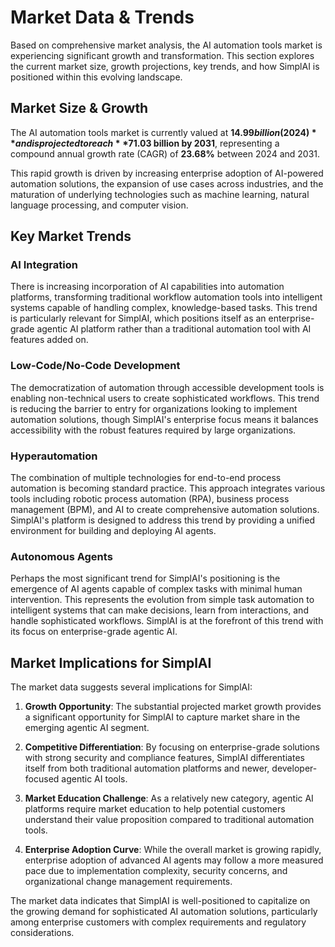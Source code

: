 # Market Data & Trends

Based on comprehensive market analysis, the AI automation tools market is experiencing significant growth and transformation. This section explores the current market size, growth projections, key trends, and how SimplAI is positioned within this evolving landscape.

## Market Size & Growth

The AI automation tools market is currently valued at **$14.99 billion (2024)** and is projected to reach **$71.03 billion by 2031**, representing a compound annual growth rate (CAGR) of **23.68%** between 2024 and 2031.

This rapid growth is driven by increasing enterprise adoption of AI-powered automation solutions, the expansion of use cases across industries, and the maturation of underlying technologies such as machine learning, natural language processing, and computer vision.

## Key Market Trends

### AI Integration
There is increasing incorporation of AI capabilities into automation platforms, transforming traditional workflow automation tools into intelligent systems capable of handling complex, knowledge-based tasks. This trend is particularly relevant for SimplAI, which positions itself as an enterprise-grade agentic AI platform rather than a traditional automation tool with AI features added on.

### Low-Code/No-Code Development
The democratization of automation through accessible development tools is enabling non-technical users to create sophisticated workflows. This trend is reducing the barrier to entry for organizations looking to implement automation solutions, though SimplAI's enterprise focus means it balances accessibility with the robust features required by large organizations.

### Hyperautomation
The combination of multiple technologies for end-to-end process automation is becoming standard practice. This approach integrates various tools including robotic process automation (RPA), business process management (BPM), and AI to create comprehensive automation solutions. SimplAI's platform is designed to address this trend by providing a unified environment for building and deploying AI agents.

### Autonomous Agents
Perhaps the most significant trend for SimplAI's positioning is the emergence of AI agents capable of complex tasks with minimal human intervention. This represents the evolution from simple task automation to intelligent systems that can make decisions, learn from interactions, and handle sophisticated workflows. SimplAI is at the forefront of this trend with its focus on enterprise-grade agentic AI.

## Market Implications for SimplAI

The market data suggests several implications for SimplAI:

1. **Growth Opportunity**: The substantial projected market growth provides a significant opportunity for SimplAI to capture market share in the emerging agentic AI segment.

2. **Competitive Differentiation**: By focusing on enterprise-grade solutions with strong security and compliance features, SimplAI differentiates itself from both traditional automation platforms and newer, developer-focused agentic AI tools.

3. **Market Education Challenge**: As a relatively new category, agentic AI platforms require market education to help potential customers understand their value proposition compared to traditional automation tools.

4. **Enterprise Adoption Curve**: While the overall market is growing rapidly, enterprise adoption of advanced AI agents may follow a more measured pace due to implementation complexity, security concerns, and organizational change management requirements.

The market data indicates that SimplAI is well-positioned to capitalize on the growing demand for sophisticated AI automation solutions, particularly among enterprise customers with complex requirements and regulatory considerations.
